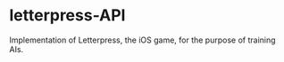 letterpress-API
===============

Implementation of Letterpress, the iOS game, for the purpose of training AIs.
